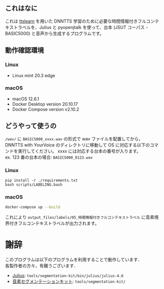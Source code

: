 ## これはなに
これは [ttslearn](https://github.com/r9y9/ttslearn) を用いた DNNTTS 学習のために必要な時間情報付きフルコンテキストラベルを、Julius と pyopenjtalk を使って、台本 (JSUT コーパス - BASIC5000) と音声から生成するプログラムです。
## 動作確認環境
### Linux
* Linux mint 20.3 edge
### macOS
* macOS 12.6.1
* Docker Desktop version 20.10.17
* Docker Compose version v2.10.2
## どうやって使うの
`/wav/` に `BASIC5000_xxxx.wav` の形式で wav ファイルを配置してから，DNNTTS with YourVoice のディレクトリに移動して OS に対応する以下のコマンドを実行してください。 xxxx には対応する台本の番号が入ります。<br>
ex. 123 番の台本の場合: `BASIC5000_0123.wav`
### Linux
```
pip install -r ./requirements.txt
bash scripts/LABELING.bash
```
### macOS
```bash
docker-compose up --build
```

これにより `output_files/labels/05_時間情報付きフルコンテキストラベル` に音素境界付きフルコンテキストラベルが出力されます。
# 謝辞
このプログラムは以下のプログラムを利用することで動作しています．<br>
各製作者の方々，有難うございます．<br>
* [Julius](https://julius.osdn.jp/index.php?q=newjulius.html): `tools/segmentation-kit/bin/julius/julius-4.6`
* [音素セグメンテーションキット](https://julius.osdn.jp/index.php?q=ouyoukit.html): `tools/segmentation-kit/`
